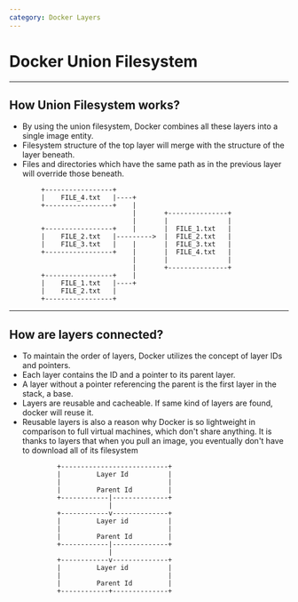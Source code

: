 ```yaml
---
category: Docker Layers
---
```

# Docker Union Filesystem

---
## How Union Filesystem works?
* By using the union filesystem, Docker combines all these layers into a single image entity.
* Filesystem structure of the top layer will merge with the structure of the layer beneath. 
* Files and directories which have the same path as in the previous layer will override those beneath.

```text         
        +-----------------+
        |    FILE_4.txt   |----+
        +-----------------+    |
                               |       +---------------+
                               |       |               |
        +-----------------+    |       |  FILE_1.txt   |
        |    FILE_2.txt   |--------->  |  FILE_2.txt   |
        |    FILE_3.txt   |    |       |  FILE_3.txt   |
        +-----------------+    |       |  FILE_4.txt   |
                               |       |               |
                               |       +---------------+
        +-----------------+    |
        |    FILE_1.txt   |----+
        |    FILE_2.txt   |
        +-----------------+
```

---
## How are layers connected? 
* To maintain the order of layers, Docker utilizes the concept of layer IDs and pointers.
* Each layer contains the ID and a pointer to its parent layer. 
* A layer without a pointer referencing the parent is the first layer in the stack, a base.
* Layers are reusable and cacheable. If same kind of layers are found, docker will reuse it.
* Reusable layers is also a reason why Docker is so lightweight in comparison to full virtual machines, which don't share anything. It is thanks to layers that when you pull an image, you eventually don't have to download all of its filesystem
 
```text
            +---------------------------+
            |         Layer Id          |
            |                           |
            |         Parent Id         |
            +------------|--------------+
                         |
            +------------v--------------+
            |         Layer id          |
            |                           |
            |         Parent Id         |
            +------------|--------------+
                         |
            +------------v--------------+
            |         Layer id          |
            |                           |
            |         Parent Id         |
            +------------+--------------+

```


